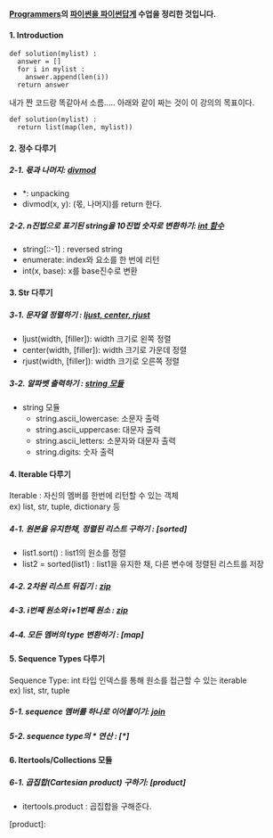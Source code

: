 **[Programmers]의 [파이썬을 파이썬답게] 수업을 정리한 것입니다.**

[Programmers]: https://programmers.co.kr/
[파이썬을 파이썬답게]: https://programmers.co.kr/learn/courses/4008


#### 1. Introduction
```
def solution(mylist) :
  answer = []
  for i in mylist :
    answer.append(len(i))
  return answer
```
내가 짠 코드랑 똑같아서 소름.....
아래와 같이 짜는 것이 이 강의의 목표이다. 

```
def solution(mylist) :
  return list(map(len, mylist))
```


#### 2. 정수 다루기
##### 2-1. 몫과 나머지: [divmod]
  * \*: unpacking
  * divmod(x, y): (몫, 나머지)를 return 한다. 
##### 2-2. n진법으로 표기된 string을 10진법 숫자로 변환하기: [int 함수]
  * string\[::-1\] : reversed string
  * enumerate: index와 요소를 한 번에 리턴
  * int(x, base): x를 base진수로 변환

[divmod]: https://github.com/kim-ji-youn/tutorials/blob/main/Python/divmod.md
[int 함수]: https://github.com/kim-ji-youn/tutorials/blob/main/Python/int.md

#### 3. Str 다루기
##### 3-1. 문자열 정렬하기 : [ljust, center, rjust]
* ljust(width, \[filler\]): width 크기로 왼쪽 정렬
* center(width, \[filler\]): width 크기로 가운데 정렬
* rjust(width, \[filler\]): width 크기로 오른쪽 정렬

##### 3-2. 알파벳 출력하기 : [string 모듈]
* string 모듈
    * string.ascii_lowercase: 소문자 출력
    * string.ascii_uppercase: 대문자 출력
    * string.ascii_letters: 소문자와 대문자 출력
    * string.digits: 숫자 출력

[ljust, center, rjust]: https://github.com/kim-ji-youn/tutorials/blob/main/Python/rjust_center_ljust.md
[string 모듈]: https://github.com/kim-ji-youn/tutorials/blob/main/Python/string_module.md

#### 4. Iterable 다루기
Iterable : 자신의 멤버를 한번에 리턴할 수 있는 객체    
ex) list, str, tuple, dictionary 등
##### 4-1. 원본을 유지한채, 정렬된 리스트 구하기 : [sorted]
* list1.sort() : list1의 원소를 정렬
* list2 = sorted(list1) : list1을 유지한 채, 다른 변수에 정렬된 리스트를 저장

##### 4-2. 2차원 리스트 뒤집기 : [zip]
##### 4-3. i번째 원소와 i+1번째 원소 : [zip]
##### 4-4. 모든 멤버의 type 변환하기 : [map]


[zip]:
[map]:

#### 5. Sequence Types 다루기
Sequence Type: int 타입 인덱스를 통해 원소를 접근할 수 있는 iterable    
ex) list, str, tuple
##### 5-1. sequence 멤버를 하나로 이어붙이기: [join]
##### 5-2. sequence type의 * 연산 : [\*]

[join]:
[\*]: 

#### 6. Itertools/Collections 모듈
##### 6-1. 곱집합(Cartesian product) 구하기: [product]
* itertools.product : 곱집합을 구해준다. 


[product]: 



